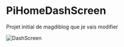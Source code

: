 # PiHomeDashScreen

Projet initial de magdiblog que je vais modifier

![DashScreen](https://img15.hostingpics.net/pics/642050dashscreenfinal.png)
